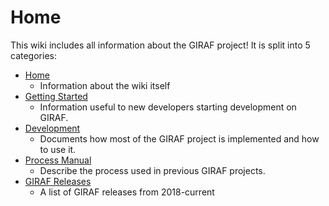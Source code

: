 # Home

This wiki includes all information about the GIRAF project! It is split into 5 categories:

   - [Home](./index.md)
       - Information about the wiki itself
   - [Getting Started](./getting_started/index.md)
       - Information useful to new developers starting development on GIRAF.
   - [Development](./development/index.md)
       - Documents how most of the GIRAF project is implemented and how to use it.
   - [Process Manual](./process_manual/2020/index.md)
       - Describe the process used in previous GIRAF projects.
   - [GIRAF Releases](./releases/index.md)
       - A list of GIRAF releases from 2018-current
